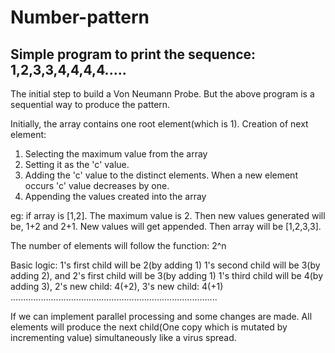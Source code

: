 # Number-pattern
Simple program to print the sequence: 1,2,3,3,4,4,4,4.....
---------------------------------------------------------------------
The initial step to build a Von Neumann Probe. But the above program is a sequential way to produce the pattern.

Initially, the array contains one root element(which is 1). 
Creation of next element:
  1. Selecting the maximum value from the array
  2. Setting it as the 'c' value.
  3. Adding the 'c' value to the distinct elements. When a new element occurs 'c' value decreases by one.
  4. Appending the values created into the array

eg: if array is [1,2]. The maximum value is 2. Then new values generated will be, 1+2 and 2+1. New values will get appended. Then array will be [1,2,3,3].

The number of elements will follow the function: 2^n

Basic logic:
  1's first child will be 2(by adding 1)
  1's second child will be 3(by adding 2), and 2's first child will be 3(by adding 1)
  1's third child will be 4(by adding 3), 2's new child: 4(+2), 3's new child: 4(+1)
  ..................................................................................
  
If we can implement parallel processing and some changes are made. All elements will produce the next child(One copy which is mutated by incrementing value) simultaneously like a virus spread.
